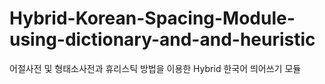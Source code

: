 # Hybrid-Korean-Spacing-Module-using-dictionary-and-and-heuristic
어절사전 및 형태소사전과 휴리스틱 방법을 이용한 Hybrid 한국어 띄어쓰기 모듈
